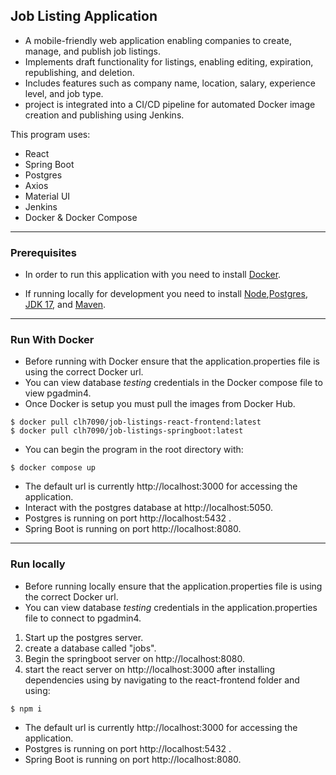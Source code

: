## Job Listing Application

- A mobile-friendly web application enabling companies to create, manage, and publish job listings.
- Implements draft functionality for listings, enabling editing, expiration, republishing, and deletion.
- Includes features such as company name, location, salary, experience level, and job type.
- project is integrated into a CI/CD pipeline for automated Docker image creation and publishing using Jenkins.

This program uses:

- React
- Spring Boot
- Postgres
- Axios
- Material UI
- Jenkins
- Docker & Docker Compose

---

### Prerequisites

- In order to run this application with you need to install [Docker](https://docs.docker.com/engine/install/).

- If running locally for development you need to install [Node](https://nodejs.org/en/download),[Postgres](https://www.postgresql.org/download/), [JDK 17](https://www.oracle.com/java/technologies/javase/jdk17-archive-downloads.html), and [Maven](https://maven.apache.org/download.cgi?.).

---

### Run With Docker

- Before running with Docker ensure that the application.properties file is using the correct Docker url.
- You can view database _testing_ credentials in the Docker compose file to view pgadmin4.
- Once Docker is setup you must pull the images from Docker Hub.

```
$ docker pull clh7090/job-listings-react-frontend:latest
$ docker pull clh7090/job-listings-springboot:latest
```

- You can begin the program in the root directory with:

```
$ docker compose up
```

- The default url is currently http://localhost:3000 for accessing the application.
- Interact with the postgres database at http://localhost:5050.
- Postgres is running on port http://localhost:5432 .
- Spring Boot is running on port http://localhost:8080.

---

### Run locally

- Before running locally ensure that the application.properties file is using the correct Docker url.
- You can view database _testing_ credentials in the application.properties file to connect to pgadmin4.

1. Start up the postgres server.
2. create a database called "jobs".
3. Begin the springboot server on http://localhost:8080.
4. start the react server on http://localhost:3000 after installing dependencies using by navigating to the react-frontend folder and using:

```
$ npm i
```

- The default url is currently http://localhost:3000 for accessing the application.
- Postgres is running on port http://localhost:5432 .
- Spring Boot is running on port http://localhost:8080.
